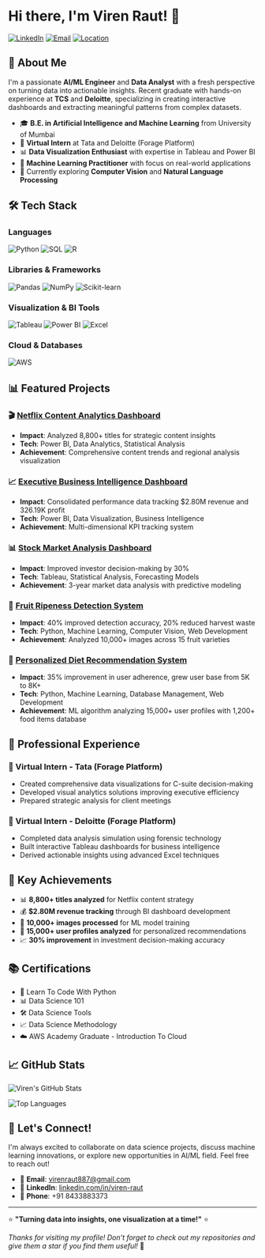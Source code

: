 # Hi there, I'm Viren Raut! 👋

[![LinkedIn](https://img.shields.io/badge/LinkedIn-Connect-blue?style=flat&logo=linkedin)](https://linkedin.com/in/viren-raut)
[![Email](https://img.shields.io/badge/Email-virenraut887@gmail.com-red?style=flat&logo=gmail)](mailto:virenraut887@gmail.com)
[![Location](https://img.shields.io/badge/Location-Mumbai,%20India-green?style=flat&logo=googlemaps)](https://www.google.com/maps/place/Mumbai)

## 🚀 About Me

I'm a passionate **AI/ML Engineer** and **Data Analyst** with a fresh perspective on turning data into actionable insights. Recent graduate with hands-on experience at **TCS** and **Deloitte**, specializing in creating interactive dashboards and extracting meaningful patterns from complex datasets.

- 🎓 **B.E. in Artificial Intelligence and Machine Learning** from University of Mumbai
- 💼 **Virtual Intern** at Tata and Deloitte (Forage Platform)
- 📊 **Data Visualization Enthusiast** with expertise in Tableau and Power BI
- 🤖 **Machine Learning Practitioner** with focus on real-world applications
- 🌱 Currently exploring **Computer Vision** and **Natural Language Processing**

## 🛠️ Tech Stack

### Languages
![Python](https://img.shields.io/badge/Python-3776AB?style=for-the-badge&logo=python&logoColor=white)
![SQL](https://img.shields.io/badge/SQL-336791?style=for-the-badge&logo=postgresql&logoColor=white)
![R](https://img.shields.io/badge/R-276DC3?style=for-the-badge&logo=r&logoColor=white)

### Libraries & Frameworks
![Pandas](https://img.shields.io/badge/Pandas-150458?style=for-the-badge&logo=pandas&logoColor=white)
![NumPy](https://img.shields.io/badge/NumPy-013243?style=for-the-badge&logo=numpy&logoColor=white)
![Scikit-learn](https://img.shields.io/badge/Scikit--learn-F7931E?style=for-the-badge&logo=scikit-learn&logoColor=white)

### Visualization & BI Tools
![Tableau](https://img.shields.io/badge/Tableau-E97627?style=for-the-badge&logo=tableau&logoColor=white)
![Power BI](https://img.shields.io/badge/Power%20BI-F2C811?style=for-the-badge&logo=powerbi&logoColor=black)
![Excel](https://img.shields.io/badge/Microsoft%20Excel-217346?style=for-the-badge&logo=microsoft-excel&logoColor=white)

### Cloud & Databases
![AWS](https://img.shields.io/badge/AWS-232F3E?style=for-the-badge&logo=amazon-aws&logoColor=white)

## 📊 Featured Projects

### 🎬 [Netflix Content Analytics Dashboard](https://github.com/viruu25/Netflix)
- **Impact**: Analyzed 8,800+ titles for strategic content insights
- **Tech**: Power BI, Data Analytics, Statistical Analysis
- **Achievement**: Comprehensive content trends and regional analysis visualization

### 📈 [Executive Business Intelligence Dashboard](https://github.com/viruu25/EBID)
- **Impact**: Consolidated performance data tracking $2.80M revenue and 326.19K profit
- **Tech**: Power BI, Data Visualization, Business Intelligence
- **Achievement**: Multi-dimensional KPI tracking system

### 📊 [Stock Market Analysis Dashboard](https://github.com/viruu25/Stock)
- **Impact**: Improved investor decision-making by 30%
- **Tech**: Tableau, Statistical Analysis, Forecasting Models
- **Achievement**: 3-year market data analysis with predictive modeling

### 🍎 [Fruit Ripeness Detection System](https://github.com/viruu25/Fruit)
- **Impact**: 40% improved detection accuracy, 20% reduced harvest waste
- **Tech**: Python, Machine Learning, Computer Vision, Web Development
- **Achievement**: Analyzed 10,000+ images across 15 fruit varieties

### 🥗 [Personalized Diet Recommendation System](https://github.com/viruu25/Diet)
- **Impact**: 35% improvement in user adherence, grew user base from 5K to 8K+
- **Tech**: Python, Machine Learning, Database Management, Web Development
- **Achievement**: ML algorithm analyzing 15,000+ user profiles with 1,200+ food items database

## 💼 Professional Experience

### 🏢 Virtual Intern - Tata (Forage Platform)
- Created comprehensive data visualizations for C-suite decision-making
- Developed visual analytics solutions improving executive efficiency
- Prepared strategic analysis for client meetings

### 🏢 Virtual Intern - Deloitte (Forage Platform)
- Completed data analysis simulation using forensic technology
- Built interactive Tableau dashboards for business intelligence
- Derived actionable insights using advanced Excel techniques

## 🎯 Key Achievements

- 📊 **8,800+ titles analyzed** for Netflix content strategy
- 💰 **$2.80M revenue tracking** through BI dashboard development
- 🤖 **10,000+ images processed** for ML model training
- 👥 **15,000+ user profiles analyzed** for personalized recommendations
- 📈 **30% improvement** in investment decision-making accuracy

## 📚 Certifications

- 🐍 Learn To Code With Python
- 📊 Data Science 101
- 🛠️ Data Science Tools
- 📈 Data Science Methodology
- ☁️ AWS Academy Graduate - Introduction To Cloud

## 📈 GitHub Stats

![Viren's GitHub Stats](https://github-readme-stats.vercel.app/api?username=viruu25&show_icons=true&theme=radical)

![Top Languages](https://github-readme-stats.vercel.app/api/top-langs/?username=viruu25&layout=compact&theme=radical)

## 🤝 Let's Connect!

I'm always excited to collaborate on data science projects, discuss machine learning innovations, or explore new opportunities in AI/ML field. Feel free to reach out!

- 📧 **Email**: virenraut887@gmail.com
- 💼 **LinkedIn**: [linkedin.com/in/viren-raut](https://linkedin.com/in/viren-raut)
- 📱 **Phone**: +91 8433883373

---

⭐ **"Turning data into insights, one visualization at a time!"** ⭐

*Thanks for visiting my profile! Don't forget to check out my repositories and give them a star if you find them useful!* 🌟

